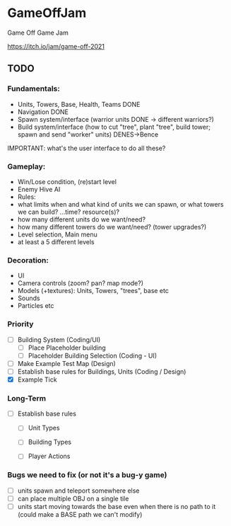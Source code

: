 # GameOffJam
Game Off Game Jam


https://itch.io/jam/game-off-2021

## TODO

### Fundamentals:
- Units, Towers, Base, Health, Teams  DONE
- Navigation  DONE
- Spawn system/interface (warrior units DONE -> different warriors?) 
- Build system/interface (how to cut "tree", plant "tree", build tower; spawn and send "worker" units) DENES->Bence 

IMPORTANT: what's the user interface to do all these?

### Gameplay:
- Win/Lose condition, (re)start level
- Enemy Hive AI
- Rules: 
-   what limits when and what kind of units we can spawn, or what towers we can build? ...time? resource(s)?
-   how many different units do we want/need?
-   how many different towers do we want/need? (tower upgrades?)
- Level selection, Main menu
- at least a 5 different levels

### Decoration:
- UI
- Camera controls (zoom? pan? map mode?)
- Models (+textures): Units, Towers, "trees", base etc
- Sounds
- Particles etc




### Priority
- [ ] Building System (Coding/UI)
  - [ ] Place Placeholder building
  - [ ] Placeholder Building Selection (Coding - UI)
- [ ] Make Example Test Map (Design)
- [ ] Establish base rules for Buildings, Units (Coding / Design)
- [x] Example Tick
### Long-Term
- [ ] Establish base rules
  - [ ] Unit Types
  - [ ] Building Types
  - [ ] Player Actions


### Bugs we need to fix (or not it's a bug-y game)
- [ ] units spawn and teleport somewhere else
- [ ] can place multiple OBJ on a single tile
- [ ] units start moving towards the base even when there is no path to it (could make a BASE path we can't modify)
